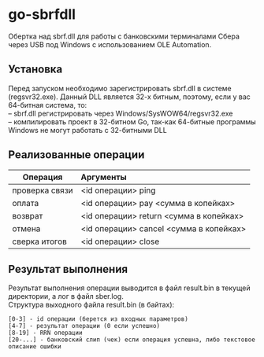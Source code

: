 # go-sbrfdll
Обертка над sbrf.dll для работы с банковскими терминалами Сбера через USB под Windows с использованием OLE Automation.

## Установка
Перед запуском необходимо зарегистрировать sbrf.dll в системе (regsvr32.exe).
Данный DLL является 32-х битным, поэтому, если у вас 64-битная система, то:
<br>– sbrf.dll регистрировать через Windows/SysWOW64/regsvr32.exe
<br>– компилировать проект в 32-битном Go, так-как 64-битные программы Windows не могут работать с 32-битными DLL

## Реализованные операции
| Операция       | Аргументы                                     |
|----------------|:----------------------------------------------|
| проверка связи | <id операции> ping                            |
| оплата         | <id операции> pay <сумма в копейках>          |
| возврат        | <id операции> return <сумма в копейках> <RRN> |
| отмена         | <id операции> cancel <сумма в копейках> <RRN> |
| сверка итогов  | <id операции> close                           |

## Результат выполнения
Результат выполнения операции выводится в файл result.bin в текущей директории, а лог в файл sber.log.
<br>Структура выходного файла result.bin (в байтах):
```
[0-3] - id операции (берется из входных параметров)
[4-7] - результат операции (0 если успешно)
[8-19] - RRN операции
[20-...] - банковский слип (чек) если операция успешна, либо текстовое описание ошибки
```